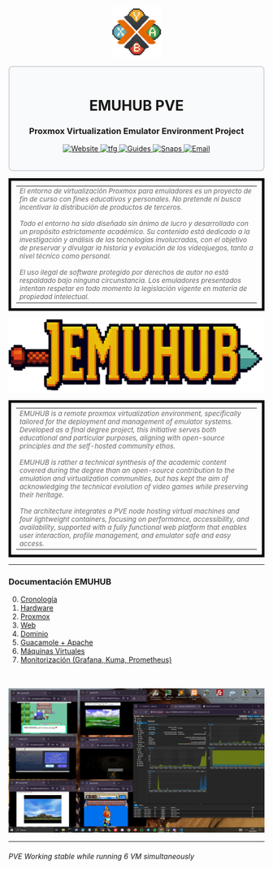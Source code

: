 <div align="center">
  <p>
    <a href="#">
      <img src="https://github.com/tybemuhub/documentacion-emuhub/blob/main/cPROX.png" alt="Logo EMUHUB" height="100px" />
    </a>
  </p>
</div>

<div style="border: 2px solid #d1d5db; padding: 20px; border-radius: 8px; background-color: #f9fafb;">
  <h1 align="center">EMUHUB PVE</h1>
  <h3 align="center">Proxmox Virtualization Emulator Environment Project</h3>
  <p align="center">
    <a href="https://emuhub.org:8443">
      <img src="https://img.shields.io/badge/Website-4c9b3f?style=for-the-badge&logo=proxmox&logoColor=white" alt="Website" />
    </a>
    <a href="https://github.com/tybemuhub/documentacion-emuhub/blob/main/docs/CR%2CB.%20GA%2CB.%20%20%3B%20%20TFC_emuhub_2nASIX%20(1).pdf">
      <img src="https://img.shields.io/badge/GitBook-FFCD00?style=for-the-badge&logo=gitbook&logoColor=white" alt="tfg" />
    </a>
    <a href="https://github.com/tybemuhub/documentacion-emuhub/tree/main/cli">
      <img src="https://img.shields.io/badge/Guides-0077b5?style=for-the-badge&logo=readthedocs&logoColor=white" alt="Guides" />
    </a> 
    <a href="https://github.com/tybemuhub/documentacion-emuhub/blob/main/img/0screens.md">
      <img src="https://img.shields.io/badge/Screenshots-6A5ACD?style=for-the-badge&logo=google-photos&logoColor=white" alt="Snaps" />
    </a>
    <a href="mailto:tybemuhub@gmail.com">
      <img src="https://img.shields.io/badge/gmail-EA4335?style=for-the-badge&logo=gmail&logoColor=white" alt="Email" />
    </a>
  </p>
</div>






<table style="font-size:10pt; font-style:italic; color:#666666; border:5px solid black; padding:10px;">
  <tr>
    <td>
      <em>
      El entorno de virtualización Proxmox para emuladores es un proyecto de fin de curso con fines educativos y personales. No pretende ni busca incentivar la distribución de productos de terceros. <br><br>
      Todo el entorno ha sido diseñado sin ánimo de lucro y desarrollado con un propósito estrictamente académico. Su contenido está dedicado a la investigación y análisis de las tecnologías involucradas,
      con el objetivo de preservar y divulgar la historia y evolución de los videojuegos, tanto a nivel técnico como personal. <br><br> El uso ilegal de software protegido por derechos de autor no está respaldado
      bajo ninguna circunstancia. Los emuladores presentados intentan respetar en todo momento la legislación vigente en materia de propiedad intelectual.
      </em>
    </td>
  </tr>
</table>
<img src="https://github.com/tybemuhub/documentacion-emuhub/blob/main/img/logoB.png" alt="logo2">
<table style="font-size:10pt; font-style:italic; color:#666666; border:5px solid black; padding:10px;">
  <tr>
    <td>
      <em>
       EMUHUB is a remote proxmox virtualization environment, specifically tailored for the deployment and management of emulator systems. Developed as a final degree project, this initiative serves both educational
        and particular purposes, aligning with open-source principles and the self-hosted community ethos. <br><br> EMUHUB is rather a technical synthesis of the academic content covered during the degree than an open-source
        contribution to the emulation and virtualization communities, but has kept the aim of acknowledging the technical evolution of video games while preserving their heritage. <br><br> The architecture integrates a PVE 
        node hosting virtual machines and four lightweight containers, focusing on performance, accessibility, and availability, supported with a fully functional web platform that enables user interaction, profile 
        management, and emulator safe and easy access.
      </em>
    </td>
  </tr>
</table>


---

### Documentación EMUHUB

  0. [Cronología](docs/00-cronología.md)  
  1. [Hardware](docs/01-hardware.md)  
  2. [Proxmox](docs/02-proxmox.md)  
  3. [Web](docs/03-web.md)  
  4. [Dominio](docs/04-dominio.md)  
  5. [Guacamole + Apache](docs/05-guacamole-apache.md)  
  6. [Máquinas Virtuales](docs/06-maquinas-virtuales.md)  
  7. [Monitorización (Grafana, Kuma, Prometheus)](docs/07-monitorizacion.md)

<br><br>
<img src="https://github.com/tybemuhub/documentacion-emuhub/blob/main/img/1.JPG" alt="Logo EMUHUB" />

---

<h6>PVE Working stable while running 6 VM simultaneously</h6>



